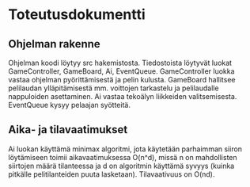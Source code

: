 # Toteutusdokumentti

## Ohjelman rakenne
Ohjelman koodi löytyy src hakemistosta. Tiedostoista löytyvät luokat GameController, GameBoard, Ai, EventQueue. GameController luokka vastaa ohjelman pyörittämisestä ja pelin kulusta.
GameBoard hallitsee pelilaudan ylläpitämisestä mm. voittojen tarkastelu ja pelilaudalle nappuloiden asettaminen. Ai vastaa tekoälyn liikkeiden valitsemisesta. EventQueue kysyy pelaajan syötteitä.

## Aika- ja tilavaatimukset
Ai luokan käyttämä minimax algoritmi, jota käytetään parhaimman siiron löytämiseen toimii aikavaatimuksessa O(n^d), missä n on mahdollisten siirtojen määrä tilanteessa ja d on algoritmin käyttämä syvyys (kuinka pitkälle pelitilanteiden puuta lasketaan).
Tilavaativuus on O(nd).
